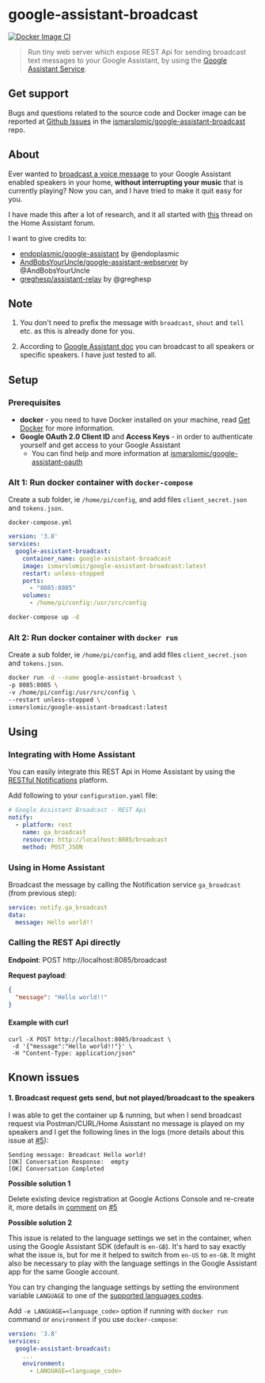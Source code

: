 # google-assistant-broadcast

[![Docker Image CI](https://github.com/ismarslomic/google-assistant-broadcast/actions/workflows/docker-image.yml/badge.svg?branch=main)](https://github.com/ismarslomic/google-assistant-broadcast/actions/workflows/docker-image.yml)
> Run tiny web server which expose REST Api for sending broadcast text messages to
> your Google Assistant, by using the [Google Assistant Service](https://developers.google.com/assistant/sdk/overview#google_assistant_service).

## Get support
Bugs and questions related to the source code and Docker image can be reported at 
[Github Issues](https://github.com/ismarslomic/google-assistant-broadcast/issues) in the 
[ismarslomic/google-assistant-broadcast](https://github.com/ismarslomic/google-assistant-broadcast) repo.

## About

Ever wanted to [broadcast a voice message](https://support.google.com/assistant/answer/9071582) to
your Google Assistant enabled speakers in your home, **without interrupting your music** that is
currently playing? Now you can, and I have tried to make it quit easy for you.

I have made this after a lot of research, and it all started
with [this](https://community.home-assistant.io/t/community-hass-io-add-on-google-assistant-webserver-broadcast-messages-without-interrupting-music/37274)
thread on the Home Assistant forum. 

I want to give credits to:

- [endoplasmic/google-assistant](https://github.com/endoplasmic/google-assistant) by @endoplasmic
- [AndBobsYourUncle/google-assistant-webserver](https://github.com/AndBobsYourUncle/hassio-addons/blob/master/google-assistant-webserver/README.md)
  by @AndBobsYourUncle
- [greghesp/assistant-relay](https://github.com/greghesp/assistant-relay) by @greghesp

## Note

1. You don't need to prefix the message with `broadcast`, `shout` and `tell` etc. as this is already
   done for you.

1. According to [Google Assistant doc](https://support.google.com/assistant/answer/9071582) you can
   broadcast to all speakers or specific speakers. I have just tested to all.

## Setup

### Prerequisites

- **docker** - you need to have Docker installed on your machine,
  read [Get Docker](https://docs.docker.com/get-docker/) for more information.
- **Google OAuth 2.0 Client ID** and **Access Keys** - in order to authenticate yourself and get access to your Google
  Assistant
  - You can find help and more information at [ismarslomic/google-assistant-oauth](https://github.com/ismarslomic/google-assistant-oauth)

### Alt 1: Run docker container with `docker-compose`

Create a sub folder, ie `/home/pi/config`, and add files `client_secret.json` and `tokens.json`.

`docker-compose.yml`

```yaml
version: '3.8'
services:
  google-assistant-broadcast:
    container_name: google-assistant-broadcast
    image: ismarslomic/google-assistant-broadcast:latest
    restart: unless-stopped
    ports:
      - "8085:8085"
    volumes:
      - /home/pi/config:/usr/src/config
```

```bash
docker-compose up -d
```

### Alt 2: Run docker container with `docker run`

Create a sub folder, ie `/home/pi/config`, and add files `client_secret.json` and `tokens.json`.

```bash
docker run -d --name google-assistant-broadcast \
-p 8085:8085 \
-v /home/pi/config:/usr/src/config \
--restart unless-stopped \
ismarslomic/google-assistant-broadcast:latest
```

## Using

### Integrating with Home Assistant

You can easily integrate this REST Api in Home Assistant by using the
[RESTful Notifications](https://www.home-assistant.io/integrations/notify.rest/) platform.

Add following to your `configuration.yaml` file:

```yaml
# Google Assistant Broadcast - REST Api
notify:
  - platform: rest
    name: ga_broadcast
    resource: http://localhost:8085/broadcast
    method: POST_JSON
```

### Using in Home Assistant

Broadcast the message by calling the Notification service `ga_broadcast` (from previous step):

```yaml
service: notify.ga_broadcast
data:
  message: Hello world!!
```

### Calling the REST Api directly

**Endpoint**:
POST http://localhost:8085/broadcast

**Request payload**:

```json
{
  "message": "Hello world!!"
}
```

#### Example with curl

```
curl -X POST http://localhost:8085/broadcast \
 -d '{"message":"Hello world!!"}' \
 -H "Content-Type: application/json"
```

## Known issues
#### 1. Broadcast request gets send, but not played/broadcast to the speakers
I was able to get the container up & running, but when I send broadcast request via 
Postman/CURL/Home Asisstant no message is played on my speakers and I get the following lines in 
the logs (more details about this issue at [#5](https://github.com/ismarslomic/google-assistant-broadcast/issues/5)):
```(bash)
Sending message: Broadcast Hello world!
[OK] Conversation Response:  empty
[OK] Conversation Completed
```

**Possible solution 1**

Delete existing device registration at Google Actions Console and re-create it, more details 
in [comment](https://github.com/ismarslomic/google-assistant-broadcast/issues/5#issuecomment-1151624488) on [#5](https://github.com/ismarslomic/google-assistant-broadcast/issues/5)

**Possible solution 2**

This issue is related to the language settings we set in the container, when using the 
Google Assistant SDK (default is `en-GB`). It's hard to say exactly what the issue is, but for me 
it helped to switch from `en-US` to `en-GB`. It might also be necessary to play with the language 
settings in the Google Assistant app for the same Google account.

You can try changing the language settings by setting the environment variable `LANGUAGE` to one of the 
[supported languages codes](https://developers.google.com/assistant/sdk/reference/rpc/languages).

Add `-e LANGUAGE=<language_code>` option if running with `docker run` command or `environment` if you 
use `docker-compose`:

```yaml
version: '3.8'
services:
  google-assistant-broadcast:
    ...
    environment:
      - LANGUAGE=<language_code>
```

